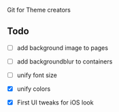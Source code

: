 Git for Theme creators

## Todo
- [ ] add background image to pages
- [ ] add backgroundblur to containers
- [ ] unify font size
- [x] unify colors 
- [x] First UI tweaks for iOS look

